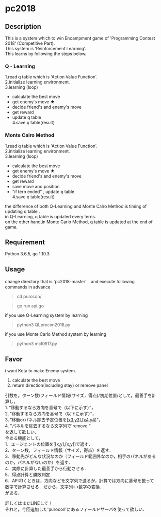 pc2018
====
## Description
This is a system which to win Encampment game of 'Programming Contest 2018' (Competitive Part).  
This system is 'Reinforcement Learning'.  
This learns by following the steps below.  
### Q - Learning

1.read q table which is 'Action Value Function'.  
2.initialize learning environment.  
3.learning (loop)  
  * calculate the best move  
  * get enemy's move  ★  
  * decide friend's and enemy's move  
  * get reward  
  * update q table  
4.save q table(result)

### Monte Calro Method
1.read q table which is 'Action Value Function'.  
2.initialize learning environment.  
3.learning (loop)  
  * calculate the best move  
  * get enemy's move ★  
  * decide friend's and enemy's move  
  * get reward  
  * save move and position  
  * "if tern ended" , update q table  
4.save q table(result)


the difference of both Q-Learning and Monte Calro Method is timing of updating q table .  
in Q-Learning, q table is updated every terns.  
on the other hand,in Monte Carlo Method, q table is updated at the end of game.

## Requirement
Python 3.6.5, go 1.10.3

## Usage
change directory that is 'pc2018-master'　and execute following commands in advance
> cd purocon/

> go run api.go

if you use Q-Learning system by learning 
> python3 QLprocon2018.py

if you use Monte Carlo Method system by learning
> python3 mcl0917.py

## Favor
i want Kota to make Enemy system.  
1. calculate the best move  
2. return direction(including stay) or remove panel   

引数を，ターン数/フィールド情報(サイズ，得点)/初期位置/として，最善手を計算し，  
1．”移動するなら方向を番号で（以下に示す）”，  
2．”移動するなら方向を番号で（以下に示す）”，  
3．”移動orパネル除去予定位置を[[x3,y3],[x4,y4]](フィールドの横(row)をx,フィールドの縦(column)をyとして，敵（3と4）の座標を収納)”，  
4．”パネルを除去するなら文字列で'remove'”  
を返して欲しい．  
今ある機能として，  
1．エージェントの位置を[[x,y],[x,y]]で返す．  
2．ターン数，フィールド情報（サイズ，得点）を返す．  
3．移動先がどんな状況なのか（フィールド範囲外なのか，相手のパネルがあるのか，パネルがないのか）を返す．  
4．実際に計算した最善手から行動させる．  
5．得点計算と勝敗判定  
6．API叩くときは，方向などを文字列で送るが，計算では方向に番号を振って数字で計算させる．だから，文字列↔︎数字の変換．  
がある．

詳しくはまたLINEして！  
それと，今回追加した'purocon'にあるフィールドサーバを使って欲しい．　　
